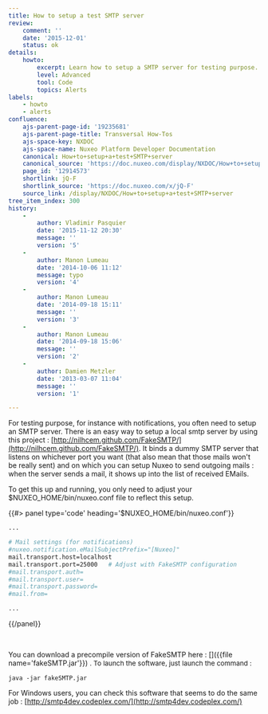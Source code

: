 ```yaml
---
title: How to setup a test SMTP server
review:
    comment: ''
    date: '2015-12-01'
    status: ok
details:
    howto:
        excerpt: Learn how to setup a SMTP server for testing purpose.
        level: Advanced
        tool: Code
        topics: Alerts
labels:
    - howto
    - alerts
confluence:
    ajs-parent-page-id: '19235681'
    ajs-parent-page-title: Transversal How-Tos
    ajs-space-key: NXDOC
    ajs-space-name: Nuxeo Platform Developer Documentation
    canonical: How+to+setup+a+test+SMTP+server
    canonical_source: 'https://doc.nuxeo.com/display/NXDOC/How+to+setup+a+test+SMTP+server'
    page_id: '12914573'
    shortlink: jQ-F
    shortlink_source: 'https://doc.nuxeo.com/x/jQ-F'
    source_link: /display/NXDOC/How+to+setup+a+test+SMTP+server
tree_item_index: 300
history:
    -
        author: Vladimir Pasquier
        date: '2015-11-12 20:30'
        message: ''
        version: '5'
    -
        author: Manon Lumeau
        date: '2014-10-06 11:12'
        message: typo
        version: '4'
    -
        author: Manon Lumeau
        date: '2014-09-18 15:11'
        message: ''
        version: '3'
    -
        author: Manon Lumeau
        date: '2014-09-18 15:06'
        message: ''
        version: '2'
    -
        author: Damien Metzler
        date: '2013-03-07 11:04'
        message: ''
        version: '1'

---
```

For testing purpose, for instance with notifications, you often need to setup an SMTP server. There is an easy way to setup a local smtp server by using this project :&nbsp;[http://nilhcem.github.com/FakeSMTP/](http://nilhcem.github.com/FakeSMTP/). It binds a dummy SMTP server that listens on whichever port you want (that also mean that those mails won't be really sent) and on which you can setup Nuxeo to send outgoing mails : when the server sends a mail, it shows up into the list of received EMails.

To get this up and running, you only need to adjust your $NUXEO_HOME/bin/nuxeo.conf file to reflect this setup.

{{#> panel type='code' heading='$NUXEO_HOME/bin/nuxeo.conf'}}

```bash
...

# Mail settings (for notifications)
#nuxeo.notification.eMailSubjectPrefix="[Nuxeo]"
mail.transport.host=localhost
mail.transport.port=25000   # Adjust with FakeSMTP configuration
#mail.transport.auth=
#mail.transport.user=
#mail.transport.password=
#mail.from=

...
```

{{/panel}}

&nbsp;

You can download a precompile version of FakeSMTP here :&nbsp;[]({{file name='fakeSMTP.jar'}}) <span style="font-size: 10.0pt;line-height: 13.0pt;">. To launch the software, just launch the command :</span>

```
java -jar fakeSMTP.jar
```

For Windows users, you can check this software that seems to do the same job :&nbsp;[http://smtp4dev.codeplex.com/](http://smtp4dev.codeplex.com/)

&nbsp;
